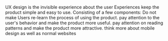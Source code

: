 UX design is the invisible experience about the user Experiences
keep the product simple and easy to use. Consisting of a few components:
Do not make Users re-learn the process of using the product.
pay attention to the user's behavior and make the product more useful.
pay attention on reading patterns and make the product more attractive.
think more about mobile design as well as normal websites

